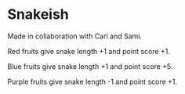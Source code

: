 # Snakeish
Made in collaboration with Carl and Sami.


Red fruits give snake length +1 and point score +1.

Blue fruits give snake length +1 and point score +5.

Purple fruits give snake length -1 and point score +1.
